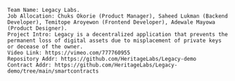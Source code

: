 	Team Name: Legacy Labs.
	Job Allocation: Chuks Okorie (Product Manager), Saheed Lukman (Backend Developer), Temitope Aroyewon (Frontend Developer), Adewale Mayowa (Product Designer).
	Project Intro: Legacy is a decentralized application that prevents the permanent loss of digital assets due to misplacement of private keys or decease of the owner.
	Video Link: https://vimeo.com/777760955
	Repository Addr: https://github.com/HeritageLabs/Legacy-demo
	Contract Addr: https://github.com/HeritageLabs/Legacy-demo/tree/main/smartcontracts
